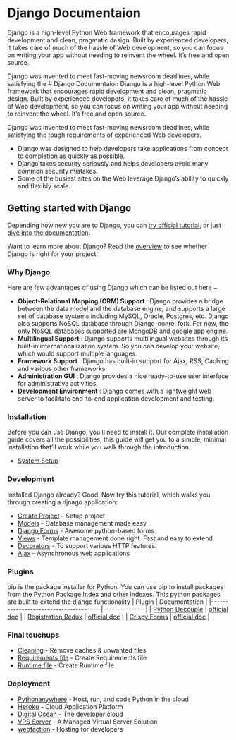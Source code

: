 # Django Documentaion
Django is a high-level Python Web framework that encourages rapid development and clean, pragmatic design. Built by experienced developers, it takes care of much of the hassle of Web development, so you can focus on writing your app without needing to reinvent the wheel. It’s free and open source.

Django was invented to meet fast-moving newsroom deadlines, while satisfying the # Django Documentaion
Django is a high-level Python Web framework that encourages rapid development and clean, pragmatic design. Built by experienced developers, it takes care of much of the hassle of Web development, so you can focus on writing your app without needing to reinvent the wheel. It’s free and open source.

Django was invented to meet fast-moving newsroom deadlines, while satisfying the tough requirements of experienced Web developers.

  - Django was designed to help developers take applications from concept to completion as quickly as possible.
  - Django takes security seriously and helps developers avoid many common security mistakes.
  - Some of the busiest sites on the Web leverage Django’s ability to quickly and flexibly scale.

## Getting started with Django
Depending how new you are to Django, you can [try official tutorial](https://docs.djangoproject.com/en/stable/intro/tutorial01/), or just [dive into the documentation](https://docs.djangoproject.com/).

Want to learn more about Django? Read the [overview](https://www.djangoproject.com/start/overview/) to see whether Django is right for your project.

### Why Django
Here are few advantages of using Django which can be listed out here −


  - **Object-Relational Mapping (ORM) Support** : Django provides a bridge between the data model and the database engine, and supports a large set of database systems including MySQL, Oracle, Postgres, etc. Django also supports NoSQL database through Django-nonrel fork. For now, the only NoSQL databases supported are MongoDB and google app engine.
  - **Multilingual Support** : Django supports multilingual websites through its built-in internationalization system. So you can develop your website, which would support multiple languages.
  - **Framework Support** : Django has built-in support for Ajax, RSS, Caching and various other frameworks.
  - **Administration GUI** : Django provides a nice ready-to-use user interface for administrative activities.
  - **Development Environment** : Django comes with a lightweight web server to facilitate end-to-end application development and testing.

### Installation
Before you can use Django, you’ll need to install it. Our complete installation guide covers all the possibilities; this guide will get you to a simple, minimal installation that’ll work while you walk through the introduction.

* [System Setup](src/system-setup.md)

### Development

Installed Django already? Good. Now try this tutorial, which walks you through creating a djnago application:

* [Create Project](src/project-setup.md) - Setup project
* [Models](src/models.md) - Database management made easy
* [Django Forms](src/forms.md) - Awesome python-based forms
* [Views](src/views.md) - Template management done right. Fast and easy to extend.
* [Decorators](src/decorators.md) - To support various HTTP features.
* [Ajax](src/ajax.md) - Asynchronous web applications

### Plugins
pip is the package installer for Python. You can use pip to install packages from the Python Package Index and other indexes. This python packages are built to extend the django functionality
| Plugin                                | Documentation |
|---------------------------------------|---------------|
|  [Python Decouple](src/python-decouple.md)        |  [official doc](https://pypi.org/project/python-decouple/) |
|  [Registration Redux](src/registration-redux.md)  |  [official doc](https://django-registration-redux.readthedocs.io/en/latest/) |
|  [Crispy Forms](src/crispy-forms.md)              |  [official doc](https://django-crispy-forms.readthedocs.io/en/latest/) |

### Final touchups

* [Cleaning](src/cleaning.md) - Remove caches & unwanted files
* [Requirements file](src/requirement.md) - Create Requirements file
* [Runtime file](src/runtime.md) - Create Runtime file

### Deployment

* [Pythonanywhere](src/pythonanywhere.md) - Host, run, and code Python in the cloud
* [Heroku](src/heroku.md) - Cloud Application Platform
* [Digital Ocean](src/digitalocean.md) - The developer cloud
* [VPS Server](src/vps.md) - A Managed Virtual Server Solution
* [webfaction](src/webfaction.md) - Hosting for developers
